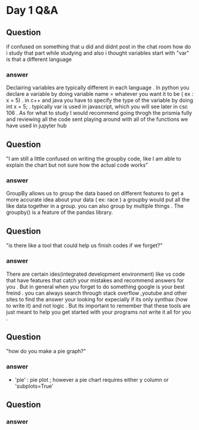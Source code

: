 # Day 1 Q&A

## Question 
if confused on something that u did and didnt post in the chat 
room how do i study that part while studying and also i thought variables 
start with "var" is that a different language 
### answer 
Declairing variables are typically different in each language . In python you declare a variable by doing 
variable name = whatever you want it to be ( ex : x = 5)  . in c++ and java you have to specify the type of the variable
by doing int x = 5; . typically var is used in javascript, which you will see later in csc 106 . As for what to study 
I would recommend going throgh the prismia fully and reviewing all the code sent playing around with all of the functions
we have used in jupyter hub 
## Question 
‟I am still a little confused on writing the groupby code, like I 
am able to explain the chart but not sure how the actual code works”
### answer 
GroupBy allows us to group the data based on different features to get a more accurate idea about your data ( ex: race  ) 
a groupby would put all the like data together in a group. you can also group by multiple things . The groupby() is a feature 
of the pandas library. 
## Question 
‟is there like a tool that could help us finish codes if we forget?”
### answer 
There are certain ides(integrated development environment) like vs code that have features that catch your mistakes 
and recommend answers for you . But in general when you forget to do something google is your best freind . you can always 
search through stack overflow ,youtube and other sites to find the answer your looking for expecially if its only synthax
(how to write it) and not logic . But its important to remember that these tools are just meant to help you get started with 
your programs not write it all for you . 
## Question 
‟how do you make a pie graph?”
### answer 
 - 'pie' : pie plot ; however a pie chart requires either y column or 'subplots=True'
## Question 

### answer
   
